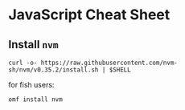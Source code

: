 # JavaScript Cheat Sheet

## Install `nvm`
```
curl -o- https://raw.githubusercontent.com/nvm-sh/nvm/v0.35.2/install.sh | $SHELL
```

for fish users:
```
omf install nvm
```
